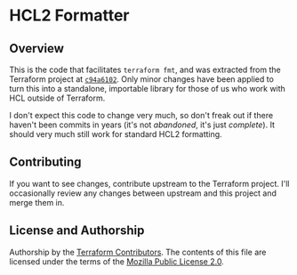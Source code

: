 # HCL2 Formatter

## Overview

This is the code that facilitates `terraform fmt`, and was extracted from the Terraform project at [`c94a6102`](https://github.com/hashicorp/terraform/blob/c94a6102df62017766f4cc2c2a04c930c0a2c465/command/fmt.go). Only minor changes have been applied to turn this into a standalone, importable library for those of us who work with HCL outside of Terraform.

I don't expect this code to change very much, so don't freak out if there haven't been commits in years (it's not _abandoned_, it's just _complete_). It should very much still work for standard HCL2 formatting.

## Contributing

If you want to see changes, contribute upstream to the Terraform project. I'll occasionally review any changes between upstream and this project and merge them in.

## License and Authorship

Authorship by the [Terraform Contributors](https://github.com/hashicorp/terraform/graphs/contributors). The contents of this file are licensed under the terms of the [Mozilla Public License 2.0](https://github.com/hashicorp/terraform/blob/master/LICENSE).
